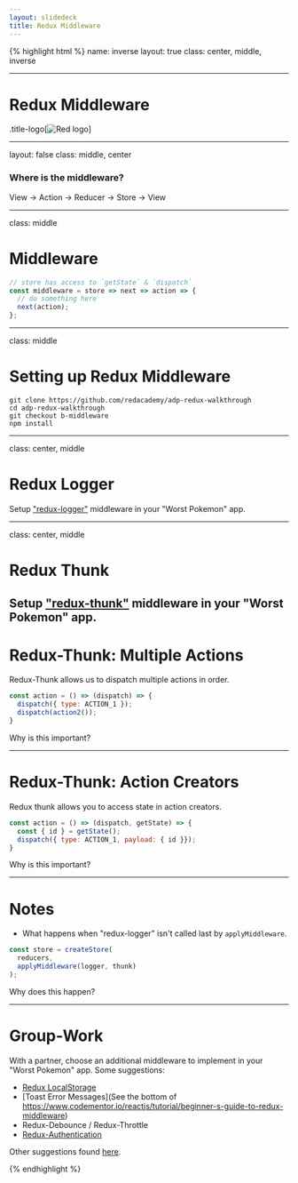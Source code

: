 ```yaml
---
layout: slidedeck
title: Redux Middleware
---
```


{% highlight html %}
name: inverse
layout: true
class: center, middle, inverse

---

# Redux Middleware

.title-logo[![Red logo](/public/img/red-logo-white.svg)]

---
layout: false
class: middle, center

### Where is the middleware?

View -> Action -> Reducer -> Store -> View

---
class: middle

# Middleware

```js
// store has access to `getState` & `dispatch`
const middleware = store => next => action => {
  // do something here
  next(action);
};
```

---
class: middle

# Setting up Redux Middleware

```shell
git clone https://github.com/redacademy/adp-redux-walkthrough
cd adp-redux-walkthrough
git checkout b-middleware
npm install
```

---
class: center, middle

# Redux Logger

Setup ["redux-logger"](https://github.com/evgenyrodionov/redux-logger) middleware in your "Worst Pokemon" app.

---
class: center, middle

# Redux Thunk

Setup ["redux-thunk"](https://github.com/gaearon/redux-thunk) middleware in your "Worst Pokemon" app.
---

# Redux-Thunk: Multiple Actions

Redux-Thunk allows us to dispatch multiple actions in order.

```js
const action = () => (dispatch) => {
  dispatch({ type: ACTION_1 });
  dispatch(action2());
}
```

Why is this important?

---

# Redux-Thunk: Action Creators

Redux thunk allows you to access state in action creators.

```js
const action = () => (dispatch, getState) => {
  const { id } = getState();
  dispatch({ type: ACTION_1, payload: { id }});
}
```

Why is this important?


---

# Notes

- What happens when "redux-logger" isn't called last by `applyMiddleware`.

```js
const store = createStore(
  reducers,
  applyMiddleware(logger, thunk)
);
```

Why does this happen?

---

# Group-Work

With a partner, choose an additional middleware to implement in your "Worst Pokemon" app. Some suggestions:

- [Redux LocalStorage](https://github.com/elgerlambert/redux-localstorage)
- [Toast Error Messages](See the bottom of https://www.codementor.io/reactjs/tutorial/beginner-s-guide-to-redux-middleware)
- Redux-Debounce / Redux-Throttle
- [Redux-Authentication](https://github.com/Jackong/redux-authentication)

Other suggestions found [here](https://github.com/xgrommx/awesome-redux#react---a-javascript-library-for-building-user-interfaces).

{% endhighlight %}
